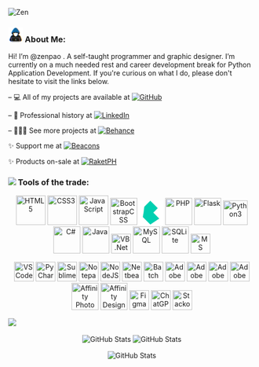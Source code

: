 <!---
zenpao/zenpao is a ✨ special ✨ repository because its `README.md` (this file) appears on your GitHub profile.
You can click the Preview link to take a look at your changes.
--->

<p align="left"> <img src="https://komarev.com/ghpvc/?username=zenpao&label=Profile%20views&color=blueviolet&style=for-the-badge" alt="Zen" /></p>

<h3 align="left"><img src="https://github.com/0xAbdulKhalid/0xAbdulKhalid/raw/main/assets/mdImages/about_me.gif" width="30"> About Me:</h3>

Hi! I’m @zenpao . A self-taught programmer and graphic designer. I’m currently on a much needed rest and career development break for Python Application Development. If you're curious on what I do, please don't hesitate to visit the links below.

&ndash; 💻 All of my projects are available at <a href="https://github.com/zenpao?tab=repositories" target="_blank"><img src="https://img.shields.io/badge/Github-Gray?logo=github&logoColor=white" alt="GitHub"/></a>

&ndash; 💼 Professional history at <a href="https://www.linkedin.com/in/zenpao" target="_blank"><img src="https://img.shields.io/badge/LinkedIn-0077B5?logo=linkedin&logoColor=white" alt="LinkedIn"/></a>

&ndash; 👨🏻‍🎨 See more projects at <a href="https://www.behance.net/zenpao" target="_blank"><img src="https://img.shields.io/badge/Behance-1DA1F2?logo=behance&logoColor=white" alt="Behance"/></a>

 ✨ Support me at <a href="https://www.beacons.ai/zenpao" target="_blank"><img src="https://img.shields.io/badge/Beacons-black?logo=beacons&logoColor=white" alt="Beacons"/></a>

 ✨ Products on-sale at <a href="https://www.raket.ph/zenpao" target="_blank"><img src="https://img.shields.io/badge/RaketPH-orange?logo=beacons&logoColor=white" alt="RaketPH"/></a>

<h3 align="left"><img src="https://media2.giphy.com/media/QssGEmpkyEOhBCb7e1/giphy.gif?cid=ecf05e47a0n3gi1bfqntqmob8g9aid1oyj2wr3ds3mg700bl&rid=giphy.gif" width="25"> Tools of the trade:</h3>
<p align="center"> 
    <img src="https://github.com/yurijserrano/Github-Profile-Readme-Logos/blob/master/others/html.svg" title="HTML5" width="60" height="60"/></a>
    <img src="https://github.com/yurijserrano/Github-Profile-Readme-Logos/blob/master/others/css.svg" title="CSS3" width="60" height="60"/></a>
    <img src="https://github.com/yurijserrano/Github-Profile-Readme-Logos/blob/master/programming%20languages/javascript.svg" title="JavaScript" width="60" height="60"/></a>
    <img src="https://github.com/yurijserrano/Github-Profile-Readme-Logos/blob/master/frameworks/boostrap.svg" title="BootstrapCSS" width="55" height="55"/></a>
        <img src="https://raw.githubusercontent.com/github/explore/ad9cd7e959a88047c830c3a9cc4e9ffcf5e644f7/topics/bulma/bulma.png" title="BulmaCSS" width="50" height="50"/></a>
    <img src="https://github.com/yurijserrano/Github-Profile-Readme-Logos/blob/master/programming%20languages/php.png" title="PHP" width="55" height="55"/></a>
    <img src="https://github.com/yurijserrano/Github-Profile-Readme-Logos/blob/master/frameworks/flask.svg" title="Flask" width="55" height="55"/></a>
    <img src="https://github.com/yurijserrano/Github-Profile-Readme-Logos/blob/master/programming%20languages/python.svg" title="Python3" width="50" height="50"/></a>
    <img src="https://github.com/yurijserrano/Github-Profile-Readme-Logos/blob/master/programming%20languages/c%23.svg" title="C#" width="55" height="55"/></a>
    <img src="https://github.com/yurijserrano/Github-Profile-Readme-Logos/blob/master/programming%20languages/java.svg" title="Java" width="55" height="55"/></a>
    <img src="https://github.com/dotnet/docs/blob/cb475ed45f881e9462e34764480d3b0ebce85e91/docs/images/hub/vb.svg" title="VB.Net" width="40" height="40"/></a>
    <img src="https://github.com/yurijserrano/Github-Profile-Readme-Logos/blob/master/databases/mysql.svg" title="MySQL" width="55" height="55"/></a>
    <img src="https://cdn.cdnlogo.com/logos/s/9/sqlite.svg" title="SQLite" width="55" height="55"/></a>
    <img src="https://cdn.cdnlogo.com/logos/m/84/microsoft-access.svg" title="MS Access" width="40" height="40"/></a>
</p>

<p align="center">
     <img src="https://github.com/yurijserrano/Github-Profile-Readme-Logos/blob/master/text%20editors/vscode.svg" title="VS Code" width="40" height="40"/></a>
    <img src="https://github.com/yurijserrano/Github-Profile-Readme-Logos/blob/master/ides/pycharm.svg" title="PyCharm" width="40" height="40"/></a>
    <img src="https://github.com/yurijserrano/Github-Profile-Readme-Logos/blob/master/text%20editors/sublime.svg" title="Sublime Text 3" width="40" height="40"/></a>
    <img src="https://github.com/yurijserrano/Github-Profile-Readme-Logos/blob/master/text%20editors/notepad%2B%2B.png" title="Notepad++" width="40" height="40"/></a>
    <img src="https://github.com/yurijserrano/Github-Profile-Readme-Logos/blob/master/frameworks/nodejs.svg" title="NodeJS" width="40" height="40"/></a>
    <img src="https://cdn.cdnlogo.com/logos/n/72/netbeans.svg" title="Netbeans" width="40" height="40"/></a>
    <img src="https://cdn.cdnlogo.com/logos/t/12/terminal.svg" title="Batch Terminal" width="40" height="40"/></a>
    <img src="https://github.com/yurijserrano/Github-Profile-Readme-Logos/blob/master/tools/after-effects.png" title="Adobe After Effects" width="40" height="40"/></a>
    <img src="https://cdn.cdnlogo.com/logos/a/64/adobe-premiere-pro-cc.svg" title="Adobe Premiere" width="40" height="40"/></a>
    <img src="https://github.com/yurijserrano/Github-Profile-Readme-Logos/blob/master/tools/photoshop.png" title="Adobe Photoshop" width="40" height="40"/></a>
    <img src="https://upload.wikimedia.org/wikipedia/commons/f/fb/Adobe_Illustrator_CC_icon.svg" title="Adobe Illustrator" width="40" height="40"/></a>
    <img src="https://cdn.cdnlogo.com/logos/a/98/affinity-photo.svg" title="Affinity Photo" width="55" height="55"/></a>
    <img src="https://cdn.cdnlogo.com/logos/a/21/affinity-designer.svg" title="Affinity Designer" width="55" height="55"/></a>
    <img src="https://github.com/yurijserrano/Github-Profile-Readme-Logos/blob/master/tools/figma.png" title="Figma" width="40" height="40"/></a>
    <img src="https://cdn.cdnlogo.com/logos/c/38/ChatGPT.svg" title="ChatGPT" width="40" height="40"/></a>
    <img src="https://cdn.cdnlogo.com/logos/s/63/stack-overflow.svg" title="Stackoverflow" width="40" height="40"/></a>
</p>
 
<img src="https://user-images.githubusercontent.com/73097560/115834477-dbab4500-a447-11eb-908a-139a6edaec5c.gif">

<p align="center">
<img align="center" width="420" src="https://github-readme-stats.vercel.app/api?username=zenpao&show_icons=true&locale=en&theme=tokyonight" alt="GitHub Stats" /> 
<img align="center" width="420" src="https://github-readme-streak-stats.herokuapp.com/?user=zenpao&&theme=tokyonight" alt="GitHub Stats" />
</p>

<p align="center"><img align="center" src="https://github-readme-stats.vercel.app/api/top-langs?username=zenpao&show_icons=true&theme=dark&locale=en&layout=compact" alt="GitHub Stats" /></p>
